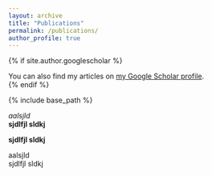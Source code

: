 ```yaml
---
layout: archive
title: "Publications"
permalink: /publications/
author_profile: true
---
```


{% if site.author.googlescholar %}
  <div class="wordwrap">You can also find my articles on <a href="{{site.author.googlescholar}}">my Google Scholar profile</a>.</div>
{% endif %}

{% include base_path %}

*aalsjld*<br>
**sjdlfjl sldkj**

**sjdlfjl sldkj**

aalsjld  
sjdlfjl sldkj

